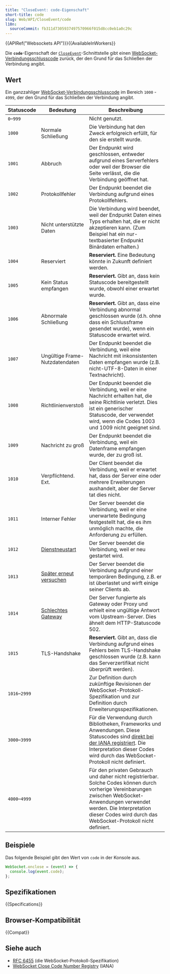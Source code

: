 ```yaml
---
title: "CloseEvent: code-Eigenschaft"
short-title: code
slug: Web/API/CloseEvent/code
l10n:
  sourceCommit: fb311d7305937497570966f015d8cc0eb1a0c29c
---
```


{{APIRef("Websockets API")}}{{AvailableInWorkers}}

Die **`code`**-Eigenschaft der [`CloseEvent`](/de/docs/Web/API/CloseEvent)-Schnittstelle gibt einen [WebSocket-Verbindungsschlusscode](https://www.rfc-editor.org/rfc/rfc6455.html#section-7.1.5) zurück, der den Grund für das Schließen der Verbindung angibt.

## Wert

Ein ganzzahliger [WebSocket-Verbindungsschlusscode](https://www.rfc-editor.org/rfc/rfc6455.html#section-7.1.5) im Bereich `1000` - `4999`, der den Grund für das Schließen der Verbindung angibt.

<table class="no-markdown">
  <thead>
    <tr>
      <th>Statuscode</th>
      <th>Bedeutung</th>
      <th>Beschreibung</th>
    </tr>
  </thead>
  <tbody>
    <tr>
      <td><code>0</code>–<code>999</code></td>
      <td></td>
      <td>Nicht genutzt.</td>
    </tr>
    <tr>
      <td><code>1000</code></td>
      <td>Normale Schließung</td>
      <td>
        Die Verbindung hat den Zweck erfolgreich erfüllt, für den sie erstellt wurde.
      </td>
    </tr>
    <tr>
      <td><code>1001</code></td>
      <td>Abbruch</td>
      <td>
        Der Endpunkt wird geschlossen, entweder aufgrund eines Serverfehlers oder weil der Browser die Seite verlässt, die die Verbindung geöffnet hat.
      </td>
    </tr>
    <tr>
      <td><code>1002</code></td>
      <td>Protokollfehler</td>
      <td>
        Der Endpunkt beendet die Verbindung aufgrund eines Protokollfehlers.
      </td>
    </tr>
    <tr>
      <td><code>1003</code></td>
      <td>Nicht unterstützte Daten</td>
      <td>
        Die Verbindung wird beendet, weil der Endpunkt Daten eines Typs erhalten hat, die er nicht akzeptieren kann. (Zum Beispiel hat ein nur-textbasierter Endpunkt Binärdaten erhalten.)
      </td>
    </tr>
    <tr>
      <td><code>1004</code></td>
      <td>Reserviert</td>
      <td>
        <strong>Reserviert.</strong> Eine Bedeutung könnte in Zukunft definiert werden.
      </td>
    </tr>
    <tr>
      <td><code>1005</code></td>
      <td>Kein Status empfangen</td>
      <td>
        <strong>Reserviert.</strong> Gibt an, dass kein Statuscode bereitgestellt wurde, obwohl einer erwartet wurde.
      </td>
    </tr>
    <tr>
      <td><code>1006</code></td>
      <td>Abnormale Schließung</td>
      <td>
        <strong>Reserviert.</strong> Gibt an, dass eine Verbindung abnormal geschlossen wurde (d.h. ohne dass ein Schlussframe gesendet wurde), wenn ein Statuscode erwartet wird.
      </td>
    </tr>
    <tr>
      <td><code>1007</code></td>
      <td>Ungültige Frame-Nutzdatendaten</td>
      <td>
        Der Endpunkt beendet die Verbindung, weil eine Nachricht mit inkonsistenten Daten empfangen wurde (z.B. nicht-UTF-8-Daten in einer Textnachricht).
      </td>
    </tr>
    <tr>
      <td><code>1008</code></td>
      <td>Richtlinienverstoß</td>
      <td>
        Der Endpunkt beendet die Verbindung, weil er eine Nachricht erhalten hat, die seine Richtlinie verletzt. Dies ist ein generischer Statuscode, der verwendet wird, wenn die Codes 1003 und 1009 nicht geeignet sind.
      </td>
    </tr>
    <tr>
      <td><code>1009</code></td>
      <td>Nachricht zu groß</td>
      <td>
        Der Endpunkt beendet die Verbindung, weil ein Datenframe empfangen wurde, der zu groß ist.
      </td>
    </tr>
    <tr>
      <td><code>1010</code></td>
      <td>Verpflichtend. Ext.</td>
      <td>
        Der Client beendet die Verbindung, weil er erwartet hat, dass der Server eine oder mehrere Erweiterungen aushandelt, aber der Server tat dies nicht.
      </td>
    </tr>
    <tr>
      <td><code>1011</code></td>
      <td>Interner Fehler</td>
      <td>
        Der Server beendet die Verbindung, weil er eine unerwartete Bedingung festgestellt hat, die es ihm unmöglich machte, die Anforderung zu erfüllen.
      </td>
    </tr>
    <tr>
      <td><code>1012</code></td>
      <td><a href="https://mailarchive.ietf.org/arch/msg/hybi/P_1vbD9uyHl63nbIIbFxKMfSwcM/">Dienstneustart</a></td>
      <td>
        Der Server beendet die Verbindung, weil er neu gestartet wird.
      </td>
    </tr>
    <tr>
      <td><code>1013</code></td>
      <td><a href="https://mailarchive.ietf.org/arch/msg/hybi/P_1vbD9uyHl63nbIIbFxKMfSwcM/">Später erneut versuchen</a></td>
      <td>
        Der Server beendet die Verbindung aufgrund einer temporären Bedingung, z.B. er ist überlastet und wirft einige seiner Clients ab.
      </td>
    </tr>
    <tr>
      <td><code>1014</code></td>
      <td><a href="https://mailarchive.ietf.org/arch/msg/hybi/VOLI2xp4tzFnIFYespe6oOtpFXA/">Schlechtes Gateway</a></td>
      <td>
        Der Server fungierte als Gateway oder Proxy und erhielt eine ungültige Antwort vom Upstream-Server. Dies ähnelt dem HTTP-Statuscode 502.
      </td>
    </tr>
    <tr>
      <td><code>1015</code></td>
      <td>TLS-Handshake</td>
      <td>
        <strong>Reserviert.</strong> Gibt an, dass die Verbindung aufgrund eines Fehlers beim TLS-Handshake geschlossen wurde (z.B. kann das Serverzertifikat nicht überprüft werden).
      </td>
    </tr>
    <tr>
      <td><code>1016</code>–<code>2999</code></td>
      <td></td>
      <td>
        Zur Definition durch zukünftige Revisionen der WebSocket-Protokoll-Spezifikation und zur Definition durch Erweiterungsspezifikationen.
      </td>
    </tr>
    <tr>
      <td><code>3000</code>–<code>3999</code></td>
      <td></td>
      <td>
        Für die Verwendung durch Bibliotheken, Frameworks und Anwendungen. Diese Statuscodes sind <a href="https://www.iana.org/assignments/websocket/websocket.xml#close-code-number">direkt bei der IANA registriert</a>. Die Interpretation dieser Codes wird durch das WebSocket-Protokoll nicht definiert.
      </td>
    </tr>
    <tr>
      <td><code>4000</code>–<code>4999</code></td>
      <td></td>
      <td>
        Für den privaten Gebrauch und daher nicht registrierbar. Solche Codes können durch vorherige Vereinbarungen zwischen WebSocket-Anwendungen verwendet werden. Die Interpretation dieser Codes wird durch das WebSocket-Protokoll nicht definiert.
      </td>
    </tr>
  </tbody>
</table>

## Beispiele

Das folgende Beispiel gibt den Wert von `code` in der Konsole aus.

```js
WebSocket.onclose = (event) => {
  console.log(event.code);
};
```

## Spezifikationen

{{Specifications}}

## Browser-Kompatibilität

{{Compat}}

## Siehe auch

- [RFC 6455](https://www.rfc-editor.org/rfc/rfc6455.html) (die WebSocket-Protokoll-Spezifikation)
- [WebSocket Close Code Number Registry](https://www.iana.org/assignments/websocket/websocket.xml#close-code-number) (IANA)
